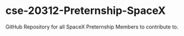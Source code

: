 # cse-20312-Preternship-SpaceX
GitHub Repository for all SpaceX Preternship Members to contribute to.
